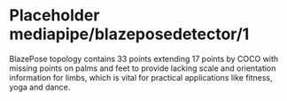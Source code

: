 # Placeholder mediapipe/blazeposedetector/1

BlazePose topology contains 33 points extending 17 points by COCO with missing
points on palms and feet to provide lacking scale and orientation information
for limbs, which is vital for practical applications like fitness, yoga and
dance.

<!-- module-type: image-pose-detection -->
<!-- fine-tunable: false -->
